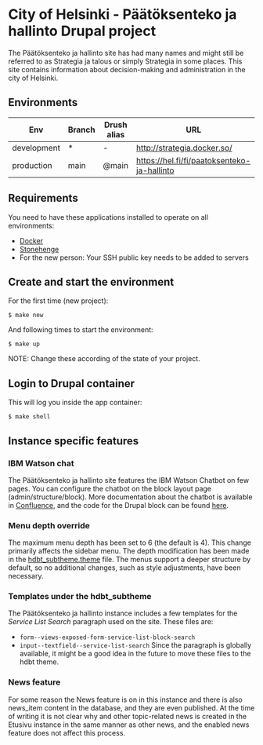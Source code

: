 # City of Helsinki - Päätöksenteko ja hallinto Drupal project

The Päätöksenteko ja hallinto site has had many names and might still be referred to as Strategia ja talous or simply
Strategia in some places. This site contains information about decision-making and administration in the city of
Helsinki.

## Environments

Env | Branch | Drush alias | URL
--- | ------ | ----------- | ---
development | * | - | http://strategia.docker.so/
production | main | @main | https://hel.fi/fi/paatoksenteko-ja-hallinto

## Requirements

You need to have these applications installed to operate on all environments:

- [Docker](https://github.com/druidfi/guidelines/blob/master/docs/docker.md)
- [Stonehenge](https://github.com/druidfi/stonehenge)
- For the new person: Your SSH public key needs to be added to servers

## Create and start the environment

For the first time (new project):

``
$ make new
``

And following times to start the environment:

``
$ make up
``

NOTE: Change these according of the state of your project.

## Login to Drupal container

This will log you inside the app container:

```
$ make shell
```

## Instance specific features

### IBM Watson chat
The Päätöksenteko ja hallinto site features the IBM Watson Chatbot on few pages. You can configure the chatbot on the
block layout page (admin/structure/block). More documentation about the chatbot is available in [Confluence](https://helsinkisolutionoffice.atlassian.net/wiki/spaces/HEL/pages/8145469986/IBM+Chat+App+Drupal+integration), and the
code for the Drupal block can be found [here](https://github.com/City-of-Helsinki/drupal-helfi-platform-config/blob/main/src/Plugin/Block/IbmChatApp.php).

### Menu depth override
The maximum menu depth has been set to 6 (the default is 4). This change primarily affects the sidebar menu. The depth
modification has been made in the [hdbt_subtheme.theme](https://github.com/City-of-Helsinki/drupal-helfi-strategia/blob/dev/public/themes/custom/hdbt_subtheme/hdbt_subtheme.theme) file.
The menus support a deeper structure by default, so no additional changes, such as style adjustments, have been
necessary.

### Templates under the hdbt_subtheme
The Päätöksenteko ja hallinto instance includes a few templates for the _Service List Search_ paragraph used on the
site. These files are:
- `form--views-exposed-form-service-list-block-search`
- `input--textfield--service-list-search`
Since the paragraph is globally available, it might be a good idea in the future to move these files to the hdbt theme.

### News feature
For some reason the News feature is on in this instance and there is also news_item content in the database, and they
are even published. At the time of writing it is not clear why and other topic-related news is created in the Etusivu
instance in the same manner as other news, and the enabled news feature does not affect this process.
